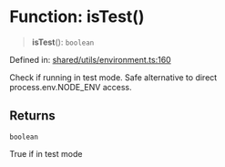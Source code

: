 # Function: isTest()

> **isTest**(): `boolean`

Defined in: [shared/utils/environment.ts:160](https://github.com/Nick2bad4u/Uptime-Watcher/blob/main/shared/utils/environment.ts#L160)

Check if running in test mode. Safe alternative to direct
process.env.NODE_ENV access.

## Returns

`boolean`

True if in test mode
